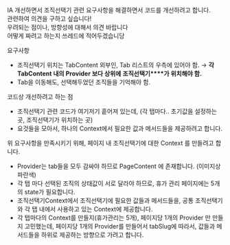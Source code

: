IA 개선하면서 조직선택기 관련 요구사항을 해결하면서 코드를 개선하려고 합니다.  
관련하여 의견을 구하고 싶습니다!  
우려되는 점이나, 방향성에 대해서 의견 바랍니다  
어떻게 짜려고 하는지 쓰레드에 적어두겠습니당

요구사항

-   조직선택기 위치는 TabContent 외부인, Tab 리스트의 우측에 있어야 함. → **각 TabContent 내의 Provider 보다 상위에** **조직선택기****가 위치해야 함.**
-   Tab을 이동해도, 선택해두었던 조직들을 기억해야 함.

코드상 개선하려고 하는 점

-   조직선택기 관련 코드가 여기저기 흩어져 있는데, (각 탭마다.. 초기값을 설정하는 곳, 조직선택기가 위치하는 곳)
-   요것들을 모아서, 하나의 Context에서 필요한 값과 메서드들을 제공하려고 합니다.

위 요구사항을 만족시키기 위해, 페이지 내 조직선택기에 대한 Context 를 만들려고 합니다.

-   Provider는 tab들을 모두 감싸야 하므로 PageContent 에 존재합니다. (이미지상 파란색)
-   각 탭 마다 선택된 조직의 상태값이 서로 달라야 하므로, 휴가 관리 페이지에는 5개의 state가 필요합니다.
-   조직선택기Context에서 조직선택기에 필요한 값들과 메서드들을, 공통 조직선택기와 각 탭 내에서 사용하고 있는 Context에 제공합니다.
-   각 탭마다의 Context를 만들지(휴가관리는 5개), 페이지당 1개의 Provider 만 만들지 고민했는데, 페이지당 1개의 Provider를 만들어서 tabSlug에 따라서, 값들과 메서드들을 하위로 제공하는 방향으로 가려고 합니다.